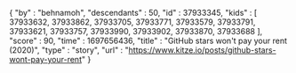 {
  "by" : "behnamoh",
  "descendants" : 50,
  "id" : 37933345,
  "kids" : [ 37933632, 37933862, 37933705, 37933771, 37933579, 37933791, 37933621, 37933757, 37933990, 37933902, 37933870, 37933688 ],
  "score" : 90,
  "time" : 1697656436,
  "title" : "GitHub stars won't pay your rent (2020)",
  "type" : "story",
  "url" : "https://www.kitze.io/posts/github-stars-wont-pay-your-rent"
}
